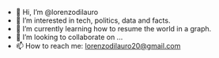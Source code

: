 - 👋 Hi, I’m @lorenzodilauro
- 👀 I’m interested in tech, politics, data and facts.
- 🌱 I’m currently learning how to resume the world in a graph.
- 💞️ I’m looking to collaborate on ...
- 📫 How to reach me: lorenzodilauro20@gmail.com

<!---
lorenzodilauro/lorenzodilauro is a ✨ special ✨ repository because its `README.md` (this file) appears on your GitHub profile.
You can click the Preview link to take a look at your changes.
--->
